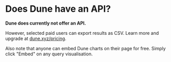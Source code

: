 # Does Dune have an API?

**Dune does currently not offer an API.**

However, selected paid users can export results as CSV. Learn more and upgrade at [dune.xyz/pricing](https://www.dune.xyz/pricing).

Also note that anyone can embed Dune charts on their page for free. Simply click "Embed" on any query visualisation.
